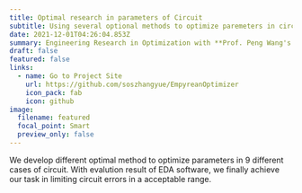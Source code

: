 ```yaml
---
title: Optimal research in parameters of Circuit
subtitle: Using several optional methods to optimize paremeters in circuit
date: 2021-12-01T04:26:04.853Z
summary: Engineering Research in Optimization with **Prof. Peng Wang's Team @BUAA**
draft: false
featured: false
links:
  - name: Go to Project Site
    url: https://github.com/soszhangyue/EmpyreanOptimizer
    icon_pack: fab
    icon: github
image:
  filename: featured
  focal_point: Smart
  preview_only: false
---
```

We develop different optimal method to optimize parameters in 9 different cases of circuit. With evalution result of EDA software, we finally achieve our task in limiting circuit errors in a acceptable range.